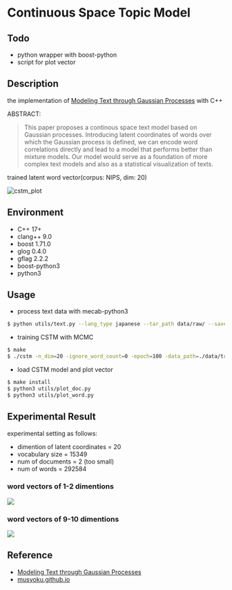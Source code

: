 # Continuous Space Topic Model

## Todo

- python wrapper with boost-python
- script for plot vector

## Description

the implementation of [Modeling Text through Gaussian Processes](http://chasen.org/~daiti-m/paper/nl213cstm.pdf) with C++

ABSTRACT:
>This paper proposes a continous space text model based on Gaussian processes. Introducing latent coordinates of words over which the Gaussian process is defined, we can encode word correlations directly and lead to a model that performs better than mixture models. Our model would serve as a foundation of more complex text models and also as a statistical visualization of texts.

trained latent word vector(corpus: NIPS, dim: 20)

![cstm_plot](https://seiichiinoue.github.io/img/cstm_result.png)

## Environment

- C++ 17+
- clang++ 9.0
- boost 1.71.0
- glog 0.4.0
- gflag 2.2.2
- boost-python3
- python3

## Usage

- process text data with mecab-python3

```bash
$ python utils/text.py --lang_type japanese --tar_path data/raw/ --save_path data/train/
```

- training CSTM with MCMC

```bash
$ make
$ ./cstm -n_dim=20 -ignore_word_count=0 -epoch=100 -data_path=./data/train/ -model_path=./model/cstm.model
```

- load CSTM model and plot vector

```bash
$ make install
$ python3 utils/plot_doc.py
$ python3 utils/plot_word.py
```

## Experimental Result

experimental setting as follows:

- dimention of latent coordinates = 20
- vocabulary size =  15349
- num of documents = 2 (too small)
- num of words = 292584

### word vectors of 1-2 dimentions

![](https://seiichiinoue.github.io/img/wordvec_1_2.png)

### word vectors of 9-10 dimentions

![](https://seiichiinoue.github.io/img/wordvec_9_10.png)

## Reference

- [Modeling Text through Gaussian Processes](http://chasen.org/~daiti-m/paper/nl213cstm.pdf)
- [musyoku.github.io](http://musyoku.github.io/)
